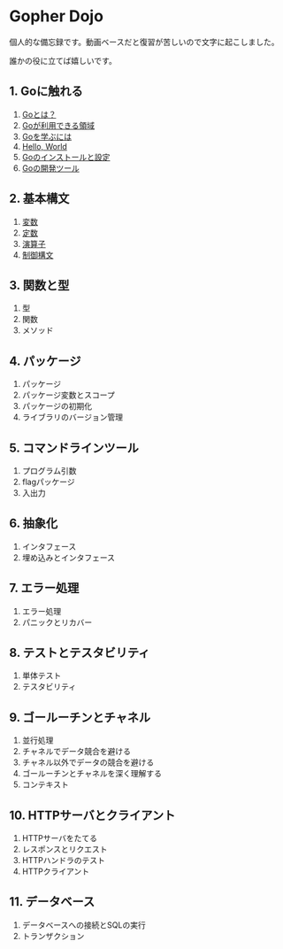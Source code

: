 # Gopher Dojo
個人的な備忘録です。動画ベースだと復習が苦しいので文字に起こしました。

誰かの役に立てば嬉しいです。

## 1. Goに触れる
1. [Goとは？](https://github.com/daisuke23bubu/go-studyroom/tree/main/1.%20Go%E3%81%AB%E8%A7%A6%E3%82%8C%E3%82%8B/1.1%20Go%E3%81%A8%E3%81%AF%EF%BC%9F)
2. [Goが利用できる領域](https://github.com/daisuke23bubu/go-studyroom/tree/main/1.%20Go%E3%81%AB%E8%A7%A6%E3%82%8C%E3%82%8B/1.2%20Go%E3%81%8C%E5%88%A9%E7%94%A8%E3%81%A7%E3%81%8D%E3%82%8B%E9%A0%98%E5%9F%9F)
3. [Goを学ぶには](https://github.com/daisuke23bubu/go-studyroom/tree/main/1.%20Go%E3%81%AB%E8%A7%A6%E3%82%8C%E3%82%8B/1.3%20Go%E3%82%92%E5%AD%A6%E3%81%B6%E3%81%AB%E3%81%AF)
4. [Hello, World](https://github.com/daisuke23bubu/go-studyroom/tree/main/1.%20Go%E3%81%AB%E8%A7%A6%E3%82%8C%E3%82%8B/1.4%20Hello%20World)
5. [Goのインストールと設定](https://github.com/daisuke23bubu/go-studyroom/tree/main/1.%20Go%E3%81%AB%E8%A7%A6%E3%82%8C%E3%82%8B/1.5%20Go%E3%81%AE%E3%82%A4%E3%83%B3%E3%82%B9%E3%83%88%E3%83%BC%E3%83%AB%E3%81%A8%E8%A8%AD%E5%AE%9A)
6. [Goの開発ツール](https://github.com/daisuke23bubu/go-studyroom/tree/main/1.%20Go%E3%81%AB%E8%A7%A6%E3%82%8C%E3%82%8B/1.6%20Go%E3%81%AE%E9%96%8B%E7%99%BA%E3%83%84%E3%83%BC%E3%83%AB)

## 2. 基本構文
1. [変数](https://github.com/daisuke23bubu/go-studyroom/tree/main/2.%20%E5%9F%BA%E6%9C%AC%E6%A7%8B%E6%96%87/2.1%20%E5%A4%89%E6%95%B0)
2. [定数](https://github.com/daisuke23bubu/go-studyroom/tree/main/2.%20%E5%9F%BA%E6%9C%AC%E6%A7%8B%E6%96%87/2.2%20%E5%AE%9A%E6%95%B0)
3. [演算子](https://github.com/daisuke23bubu/go-studyroom/tree/main/2.%20%E5%9F%BA%E6%9C%AC%E6%A7%8B%E6%96%87/2.3%20%E6%BC%94%E7%AE%97%E5%AD%90)
4. [制御構文](https://github.com/daisuke23bubu/go-studyroom/tree/main/2.%20%E5%9F%BA%E6%9C%AC%E6%A7%8B%E6%96%87/2.4%20%E5%88%B6%E5%BE%A1%E6%A7%8B%E6%96%87)

## 3. 関数と型
1. 型
2. 関数
3. メソッド

## 4. パッケージ
1. パッケージ
2. パッケージ変数とスコープ
3. パッケージの初期化
4. ライブラリのバージョン管理

## 5. コマンドラインツール
1. プログラム引数
2. flagパッケージ
3. 入出力

## 6. 抽象化
1. インタフェース
2. 埋め込みとインタフェース

## 7. エラー処理
1. エラー処理
2. パニックとリカバー

## 8. テストとテスタビリティ
1. 単体テスト
2. テスタビリティ

## 9. ゴールーチンとチャネル
1. 並行処理
2. チャネルでデータ競合を避ける
3. チャネル以外でデータの競合を避ける
4. ゴールーチンとチャネルを深く理解する
5. コンテキスト

## 10. HTTPサーバとクライアント
1. HTTPサーバをたてる
2. レスポンスとリクエスト
3. HTTPハンドラのテスト
4. HTTPクライアント

## 11. データベース
1. データベースへの接続とSQLの実行
2. トランザクション
